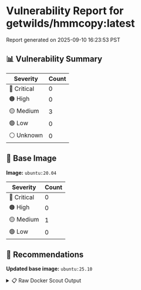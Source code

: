 # Vulnerability Report for getwilds/hmmcopy:latest

Report generated on 2025-09-10 16:23:53 PST

## 📊 Vulnerability Summary

| Severity | Count |
|----------|-------|
| 🔴 Critical | 0 |
| 🟠 High | 0 |
| 🟡 Medium | 3 |
| 🟢 Low | 0 |
| ⚪ Unknown | 0 |

## 🐳 Base Image

**Image:** `ubuntu:20.04`

| Severity | Count |
|----------|-------|
| 🔴 Critical | 0 |
| 🟠 High | 0 |
| 🟡 Medium | 1 |
| 🟢 Low | 0 |

## 🔄 Recommendations

**Updated base image:** `ubuntu:25.10`

<details>
<summary>📋 Raw Docker Scout Output</summary>

```text
Target             │  getwilds/hmmcopy:latest  │    0C     0H     3M     0L   
    digest           │  d7bc42a9a04b                     │                              
  Base image         │  ubuntu:20.04                     │    0C     0H     1M     0L   
  Updated base image │  ubuntu:25.10                     │    0C     0H     0M     0L   
                     │                                   │                  -1          

What's next:
    View vulnerabilities → docker scout cves getwilds/hmmcopy:latest
    View base image update recommendations → docker scout recommendations getwilds/hmmcopy:latest
    Include policy results in your quickview by supplying an organization → docker scout quickview getwilds/hmmcopy:latest --org <organization>
```
</details>
